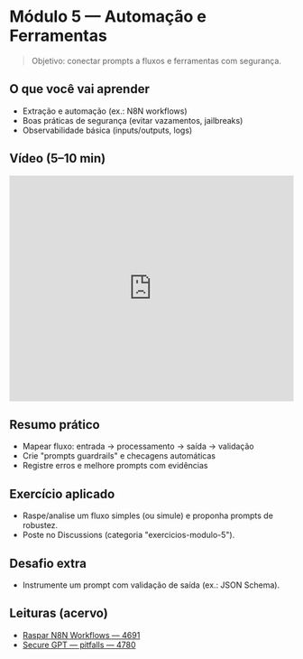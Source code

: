 # Módulo 5 — Automação e Ferramentas

> Objetivo: conectar prompts a fluxos e ferramentas com segurança.

## O que você vai aprender
- Extração e automação (ex.: N8N workflows)
- Boas práticas de segurança (evitar vazamentos, jailbreaks)
- Observabilidade básica (inputs/outputs, logs)

## Vídeo (5–10 min)
<iframe width="100%" height="400" src="https://www.youtube.com/embed/XXXXXXXXXXX" title="Automação e Ferramentas" frameborder="0" allowfullscreen></iframe>

## Resumo prático
- Mapear fluxo: entrada → processamento → saída → validação
- Crie "prompts guardrails" e checagens automáticas
- Registre erros e melhore prompts com evidências

## Exercício aplicado
- Raspe/analise um fluxo simples (ou simule) e proponha prompts de robustez.
- Poste no Discussions (categoria "exercicios-modulo-5").

## Desafio extra
- Instrumente um prompt com validação de saída (ex.: JSON Schema).

## Leituras (acervo)

- [Raspar N8N Workflows — 4691](data/2494987106/4691/content.txt)
- [Secure GPT — pitfalls — 4780](data/2494987106/4780/content.txt)

